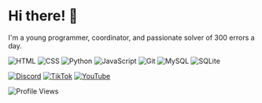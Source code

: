 # Hi there! 👋

I'm a young programmer, coordinator, and passionate solver of 300 errors a day.

![HTML](https://img.shields.io/badge/-HTML5-E34F26?style=flat&logo=html5&logoColor=white)
![CSS](https://img.shields.io/badge/-CSS3-1572B6?style=flat&logo=css3&logoColor=white)
![Python](https://img.shields.io/badge/-Python-3776AB?style=flat&logo=python&logoColor=white)
![JavaScript](https://img.shields.io/badge/-JavaScript-F7DF1E?style=flat&logo=javascript&logoColor=black)
![Git](https://img.shields.io/badge/-Git-F05032?style=flat&logo=git&logoColor=white)
![MySQL](https://img.shields.io/badge/-MySQL-4479A1?style=flat&logo=mysql&logoColor=white)
![SQLite](https://img.shields.io/badge/-SQLite-003B57?style=flat&logo=sqlite&logoColor=white)
<!--
![TypeScript](https://img.shields.io/badge/-TypeScript-3178C6?style=flat&logo=typescript&logoColor=white)
![Node.js](https://img.shields.io/badge/-Node.js-339933?style=flat&logo=node.js&logoColor=white)
![React](https://img.shields.io/badge/-React-61DAFB?style=flat&logo=react&logoColor=black)
![Next.js](https://img.shields.io/badge/-Next.js-000000?style=flat&logo=next.js&logoColor=white)
-->
[![Discord](https://img.shields.io/badge/-Discord-5865F2?style=flat&logo=discord&logoColor=white)](https://discord.com/users/1022881937980924087)
[![TikTok](https://img.shields.io/badge/-TikTok-000000?style=flat&logo=tiktok&logoColor=white)](https://tiktok.com/@graynix_)
[![YouTube](https://img.shields.io/badge/-YouTube-FF0000?style=flat&logo=youtube&logoColor=white)](https://youtube.com/@Graynix_)

![Profile Views](https://komarev.com/ghpvc/?username=graynixx&color=gray)
